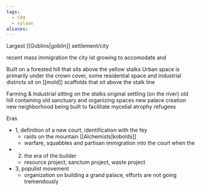 ```yaml
---
tags:
  - C04
  - xylaan
aliases:
---
```



Largest [[Goblins|goblin]] settlement/city 

recent mass immigration
the city ist growing to accomodate and 


Built on a forested hill that sits above the yellow stalks
Urban space is primarily under the crown cover, some residential space and industrial districts sit on [[mold]] scaffolds that sit above the stalk line

Farming & Industrial sitting on the stalks
original settling (on the river)
old hill containing old sanctuary and organizing spaces
new palace creation
new neighborhood being built to facilitate mycelial atrophy refugees 



Eras
- 1, definition of a new court, identification with the fey
	- raids on the mountain [[Alchemists|kobolds]]
	- warfare, squabbles and partisan immigration into the court when the 
- 2. the era of the builder
	- resource project, sanctum project, waste project
- 3, populist movement
	- organization on building a grand palace, efforts are not going tremendously 